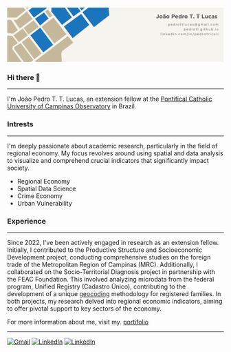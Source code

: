 <!--
**PedroTL/PedroTL** is a ✨ _special_ ✨ repository because its `README.md` (this file) appears on your GitHub profile.

Here are some ideas to get you started:

- 🔭 I’m currently working on ...
- 🌱 I’m currently learning ...
- 👯 I’m looking to collaborate on ...
- 🤔 I’m looking for help with ...
- 💬 Ask me about ...
- 📫 How to reach me: ...
- 😄 Pronouns: ...
- ⚡ Fun fact: ...
-->

![Banner Image](images/2-Banner.png)

### Hi there 👋
---
I'm João Pedro T. T. Lucas, an extension fellow at the [Pontifical Catholic University of Campinas Observatory](https://observatorio.puc-campinas.edu.br/) in Brazil.

### Intrests
---
I'm deeply passionate about academic research, particularly in the field of regional economy. My focus revolves around using spatial and data analysis to visualize and comprehend crucial indicators that significantly impact society.

- Regional Economy
- Spatial Data Science
- Crime Economy
- Urban Vulnerability

### Experience
---
Since 2022, I've been actively engaged in research as an extension fellow. Initially, I contributed to the Productive Structure and Socioeconomic Development project, conducting comprehensive studies on the foreign trade of the Metropolitan Region of Campinas (MRC). Additionally, I collaborated on the Socio-Territorial Diagnosis project in partnership with the FEAC Foundation. This involved analyzing microdata from the federal program, Unified Registry (Cadastro Único), contributing to the development of a unique [geocoding](https://feac.org.br/wp-content/uploads/2023/10/Geocodificacao_FEAC.pdf?portfolioCats=3105#new_tab) methodology for registered families. In both projects, my research delved into regional economic indicators, aiming to offer pivotal support to key sectors of the economy.

For more information about me, visit my. [portifolio](https://pedrotl.github.io/)

----
<p align="left">
  <a href="mailto:pedrottlucas@gmail.com" title="Gmail">
  <img src="https://img.shields.io/badge/-Gmail-FF0000?style=flat-square&labelColor=FF0000&logo=gmail&logoColor=white&link=pedrottlucas@gmail.com" alt="Gmail"/></a>

  <a href="https://www.linkedin.com/in/pedrotricoli" title="LinkedIn">
  <img src="https://img.shields.io/badge/-Linkedin-0e76a8?style=flat-square&logo=Linkedin&logoColor=white&link=https://www.linkedin.com/in/pedrotricoli" alt="LinkedIn"/></a>

  <a href="https://www.twitter.com/pedrottlucas" title="LinkedIn">
  <img src="https://img.shields.io/badge/-Twitter-0e76a8?style=flat-square&logo=Twitter&logoColor=white&link=https://www.twitter.com/pedrottlucas" alt="LinkedIn"/></a>

